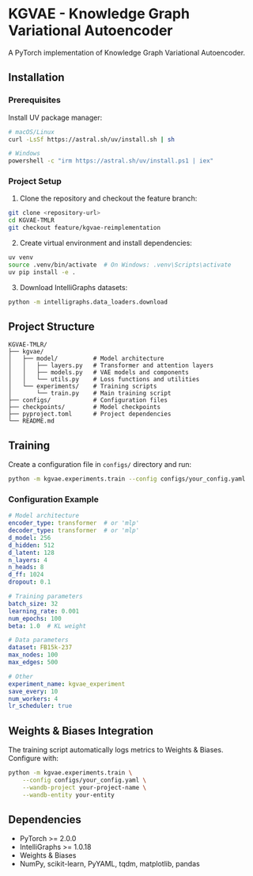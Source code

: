 # KGVAE - Knowledge Graph Variational Autoencoder

A PyTorch implementation of Knowledge Graph Variational Autoencoder.

## Installation

### Prerequisites

Install UV package manager:

```bash
# macOS/Linux
curl -LsSf https://astral.sh/uv/install.sh | sh

# Windows
powershell -c "irm https://astral.sh/uv/install.ps1 | iex"
```

### Project Setup

1. Clone the repository and checkout the feature branch:
```bash
git clone <repository-url>
cd KGVAE-TMLR
git checkout feature/kgvae-reimplementation
```

2. Create virtual environment and install dependencies:
```bash
uv venv
source .venv/bin/activate  # On Windows: .venv\Scripts\activate
uv pip install -e .
```

3. Download IntelliGraphs datasets:
```bash
python -m intelligraphs.data_loaders.download
```

## Project Structure

```
KGVAE-TMLR/
├── kgvae/
│   ├── model/          # Model architecture
│   │   ├── layers.py   # Transformer and attention layers
│   │   ├── models.py   # VAE models and components
│   │   └── utils.py    # Loss functions and utilities
│   └── experiments/    # Training scripts
│       └── train.py    # Main training script
├── configs/            # Configuration files
├── checkpoints/        # Model checkpoints
├── pyproject.toml      # Project dependencies
└── README.md
```

## Training

Create a configuration file in `configs/` directory and run:

```bash
python -m kgvae.experiments.train --config configs/your_config.yaml
```

### Configuration Example

```yaml
# Model architecture
encoder_type: transformer  # or 'mlp'
decoder_type: transformer  # or 'mlp'
d_model: 256
d_hidden: 512
d_latent: 128
n_layers: 4
n_heads: 8
d_ff: 1024
dropout: 0.1

# Training parameters
batch_size: 32
learning_rate: 0.001
num_epochs: 100
beta: 1.0  # KL weight

# Data parameters
dataset: FB15k-237
max_nodes: 100
max_edges: 500

# Other
experiment_name: kgvae_experiment
save_every: 10
num_workers: 4
lr_scheduler: true
```

## Weights & Biases Integration

The training script automatically logs metrics to Weights & Biases. Configure with:

```bash
python -m kgvae.experiments.train \
    --config configs/your_config.yaml \
    --wandb-project your-project-name \
    --wandb-entity your-entity
```

## Dependencies

- PyTorch >= 2.0.0
- IntelliGraphs >= 1.0.18
- Weights & Biases
- NumPy, scikit-learn, PyYAML, tqdm, matplotlib, pandas
